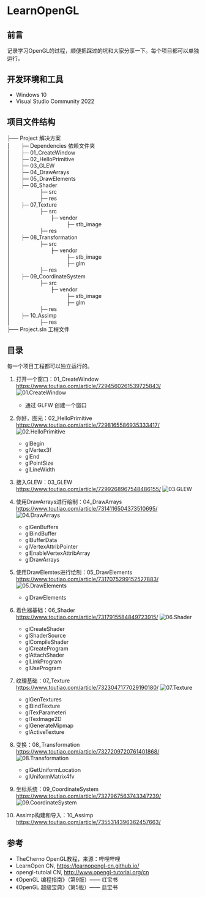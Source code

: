 # LearnOpenGL

## 前言
记录学习OpenGL的过程，顺便把踩过的坑和大家分享一下。每个项目都可以单独运行。

## 开发环境和工具
- Windows 10
- Visual Studio Community 2022

## 项目文件结构
├── Project	解决方案<br>
│&ensp;&ensp;&ensp;&ensp;├─ Dependencies 依赖文件夹<br>
│&ensp;&ensp;&ensp;&ensp;├─ 01_CreateWindow<br>
│&ensp;&ensp;&ensp;&ensp;├─ 02_HelloPrimitive<br>
│&ensp;&ensp;&ensp;&ensp;├─ 03_GLEW<br>
│&ensp;&ensp;&ensp;&ensp;├─ 04_DrawArrays<br>
│&ensp;&ensp;&ensp;&ensp;├─ 05_DrawElements<br>
│&ensp;&ensp;&ensp;&ensp;├─ 06_Shader<br>
│&ensp;&ensp;&ensp;&ensp;&ensp;&ensp;&ensp;&ensp;&ensp;&ensp;&ensp;├─ src<br>
│&ensp;&ensp;&ensp;&ensp;&ensp;&ensp;&ensp;&ensp;&ensp;&ensp;&ensp;├─ res<br>
│&ensp;&ensp;&ensp;&ensp;├─ 07_Texture<br>
│&ensp;&ensp;&ensp;&ensp;&ensp;&ensp;&ensp;&ensp;&ensp;&ensp;&ensp;├─ src<br>
│&ensp;&ensp;&ensp;&ensp;&ensp;&ensp;&ensp;&ensp;&ensp;&ensp;&ensp;&ensp;&ensp;&ensp;&ensp;├─ vendor<br>
│&ensp;&ensp;&ensp;&ensp;&ensp;&ensp;&ensp;&ensp;&ensp;&ensp;&ensp;&ensp;&ensp;&ensp;&ensp;&ensp;&ensp;&ensp;&ensp;&ensp;&ensp;├─ stb_image<br>
│&ensp;&ensp;&ensp;&ensp;&ensp;&ensp;&ensp;&ensp;&ensp;&ensp;&ensp;├─ res<br>
│&ensp;&ensp;&ensp;&ensp;├─ 08_Transformation<br>
│&ensp;&ensp;&ensp;&ensp;&ensp;&ensp;&ensp;&ensp;&ensp;&ensp;&ensp;├─ src<br>
│&ensp;&ensp;&ensp;&ensp;&ensp;&ensp;&ensp;&ensp;&ensp;&ensp;&ensp;&ensp;&ensp;&ensp;&ensp;├─ vendor<br>
│&ensp;&ensp;&ensp;&ensp;&ensp;&ensp;&ensp;&ensp;&ensp;&ensp;&ensp;&ensp;&ensp;&ensp;&ensp;&ensp;&ensp;&ensp;&ensp;&ensp;&ensp;├─ stb_image<br>
│&ensp;&ensp;&ensp;&ensp;&ensp;&ensp;&ensp;&ensp;&ensp;&ensp;&ensp;&ensp;&ensp;&ensp;&ensp;&ensp;&ensp;&ensp;&ensp;&ensp;&ensp;├─ glm<br>
│&ensp;&ensp;&ensp;&ensp;&ensp;&ensp;&ensp;&ensp;&ensp;&ensp;&ensp;├─ res<br>
│&ensp;&ensp;&ensp;&ensp;├─ 09_CoordinateSystem<br>
│&ensp;&ensp;&ensp;&ensp;&ensp;&ensp;&ensp;&ensp;&ensp;&ensp;&ensp;├─ src<br>
│&ensp;&ensp;&ensp;&ensp;&ensp;&ensp;&ensp;&ensp;&ensp;&ensp;&ensp;&ensp;&ensp;&ensp;&ensp;├─ vendor<br>
│&ensp;&ensp;&ensp;&ensp;&ensp;&ensp;&ensp;&ensp;&ensp;&ensp;&ensp;&ensp;&ensp;&ensp;&ensp;&ensp;&ensp;&ensp;&ensp;&ensp;&ensp;├─ stb_image<br>
│&ensp;&ensp;&ensp;&ensp;&ensp;&ensp;&ensp;&ensp;&ensp;&ensp;&ensp;&ensp;&ensp;&ensp;&ensp;&ensp;&ensp;&ensp;&ensp;&ensp;&ensp;├─ glm<br>
│&ensp;&ensp;&ensp;&ensp;&ensp;&ensp;&ensp;&ensp;&ensp;&ensp;&ensp;├─ res<br>
│&ensp;&ensp;&ensp;&ensp;├─ 10_Assimp<br>
│&ensp;&ensp;&ensp;&ensp;&ensp;&ensp;&ensp;&ensp;&ensp;&ensp;&ensp;├─ res<br>
├── Project.sln 工程文件<br>

## 目录
每一个项目工程都可以独立运行的。
1. 打开一个窗口：01_CreateWindow&emsp;&emsp;&emsp;&emsp;&emsp;&emsp;&emsp;https://www.toutiao.com/article/7294560261539725843/
![01.CreateWindow](https://github.com/zGameDeveloper/LearnOpenGL/blob/729808653e68e2f1256aada1cfdada11e3a36e43/doc/res/01.CreateWindow.png)    
    - 通过 GLFW 创建一个窗口
    
2. 你好，图元：02_HelloPrimitive&emsp;&emsp;&emsp;&emsp;&emsp;&emsp;&emsp;&emsp;https://www.toutiao.com/article/7298165586935333417/
![02.HelloPrimitive](https://github.com/zGameDeveloper/LearnOpenGL/blob/b4badf995d646e690d80e67d73ff6fe626c5cf8b/doc/res/02.HelloPrimitive.png)
    - glBegin
    - glVertex3f
    - glEnd
    - glPointSize
    - glLineWidth
    
3. 接入GLEW：03_GLEW&emsp;&emsp;&emsp;&emsp;&emsp;&emsp;&emsp;&emsp;&emsp;&emsp;&emsp;&emsp;https://www.toutiao.com/article/7299268967548486155/
![03.GLEW](https://github.com/zGameDeveloper/LearnOpenGL/blob/b4badf995d646e690d80e67d73ff6fe626c5cf8b/doc/res/03.GLEW.png)

4. 使用DrawArrays进行绘制：04_DrawArrays&emsp;&emsp;&emsp;https://www.toutiao.com/article/7314116504373510695/
![04.DrawArrays](https://github.com/zGameDeveloper/LearnOpenGL/blob/b4badf995d646e690d80e67d73ff6fe626c5cf8b/doc/res/04.DrawArrays.png)
    - glGenBuffers
    - glBindBuffer
    - glBufferData
    - glVertexAttribPointer
    - glEnableVertexAttribArray
    - glDrawArrays
5. 使用DrawElemtes进行绘制：05_DrawElements&emsp;https://www.toutiao.com/article/7317075299152527883/
![05.DrawElements](https://github.com/zGameDeveloper/LearnOpenGL/blob/b4badf995d646e690d80e67d73ff6fe626c5cf8b/doc/res/05.DrawElements.png)
    - glDrawElements
6. 着色器基础：06_Shader&emsp;&emsp;&emsp;&emsp;&emsp;&emsp;&emsp;&emsp;&emsp;&emsp;&emsp;https://www.toutiao.com/article/7317915584849723915/
![06.Shader](https://github.com/zGameDeveloper/LearnOpenGL/blob/b4badf995d646e690d80e67d73ff6fe626c5cf8b/doc/res/06.Shader.png)
    - glCreateShader
    - glShaderSource
    - glCompileShader
    - glCreateProgram
    - glAttachShader
    - glLinkProgram
    - glUseProgram
7. 纹理基础：07_Texture&emsp;&emsp;&emsp;&emsp;&emsp;&emsp;&emsp;&emsp;&emsp;&emsp;&emsp;https://www.toutiao.com/article/7323047177029190180/
![07.Texture](https://github.com/zGameDeveloper/LearnOpenGL/blob/b4badf995d646e690d80e67d73ff6fe626c5cf8b/doc/res/07.Texture.png)
    - glGenTextures
    - glBindTexture
    - glTexParameteri
    - glTexImage2D
    - glGenerateMipmap
    - glActiveTexture
8. 变换：08_Transformation&emsp;&emsp;&emsp;&emsp;&emsp;&emsp;&emsp;&emsp;&emsp;&emsp;https://www.toutiao.com/article/7327209720761401868/
![08.Transformation](https://github.com/zGameDeveloper/LearnOpenGL/blob/b4badf995d646e690d80e67d73ff6fe626c5cf8b/doc/res/08.Transformation.gif)
    - glGetUniformLocation
    - glUniformMatrix4fv
9. 坐标系统：09_CoordinateSystem&emsp;&emsp;&emsp;&emsp;&emsp;&emsp;https://www.toutiao.com/article/7327967563743347239/
![09.CoordinateSystem](https://github.com/zGameDeveloper/LearnOpenGL/blob/main/doc/res/09.CoordinateSystem.png)
10. Assimp构建和导入：10_Assimp&emsp;&emsp;&emsp;&emsp;&emsp;&emsp;&emsp;https://www.toutiao.com/article/7355314396362457663/
## 参考
- TheCherno OpenGL教程，来源：哔哩哔哩
- LearnOpen CN, https://learnopengl-cn.github.io/
- opengl-tutoial CN, http://www.opengl-tutorial.org/cn
- 《OpenGL 编程指南》（第9版）—— 红宝书
- 《OpenGL 超级宝典》（第5版）—— 蓝宝书